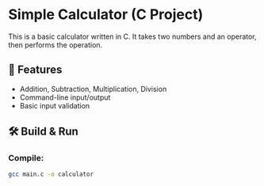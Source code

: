 # Simple Calculator (C Project)

This is a basic calculator written in C. It takes two numbers and an operator, then performs the operation.

## 🧮 Features

- Addition, Subtraction, Multiplication, Division
- Command-line input/output
- Basic input validation

## 🛠️ Build & Run

### Compile:
```bash
gcc main.c -o calculator